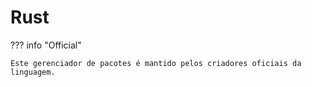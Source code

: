 # Rust

??? info "Official"

    Este gerenciador de pacotes é mantido pelos criadores oficiais da linguagem.